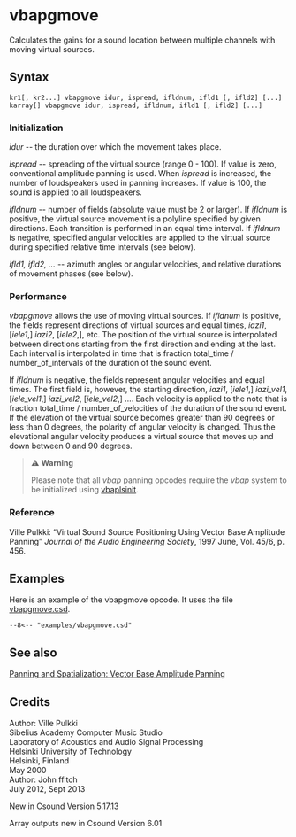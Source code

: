 <!--
id:vbapgmove
category:Signal Modifiers:Panning and Spatialization
-->
# vbapgmove
Calculates the gains for a sound location between multiple channels with moving virtual sources.

## Syntax
``` csound-orc
kr1[, kr2...] vbapgmove idur, ispread, ifldnum, ifld1 [, ifld2] [...]
karray[] vbapgmove idur, ispread, ifldnum, ifld1 [, ifld2] [...]
```

### Initialization

_idur_ -- the duration over which the movement takes place.

_ispread_ -- spreading of the virtual source (range 0 - 100).  If value is zero, conventional amplitude panning is used. When _ispread_ is increased, the number of loudspeakers used in panning increases. If value is 100, the sound is applied to all loudspeakers.

_ifldnum_ -- number of fields (absolute value must be 2 or larger). If _ifldnum_ is positive, the virtual source movement is a polyline specified by given directions. Each transition is performed in an equal time interval. If _ifldnum_ is negative, specified angular velocities are applied to the virtual source during specified relative time intervals (see below).

_ifld1, ifld2, ..._ -- azimuth angles or angular velocities, and relative durations of movement phases (see below).

### Performance

_vbapgmove_ allows the use of moving virtual sources. If _ifldnum_ is positive, the fields represent directions of virtual sources and equal times, _iazi1_, [_iele1_,] _iazi2_, [_iele2_,], etc.  The position of the virtual source is interpolated between directions starting from the first direction and ending at the last. Each interval is interpolated in time that is fraction total_time / number_of_intervals of the duration of the sound event.

If _ifldnum_ is negative, the fields represent angular velocities and equal times. The first field is, however, the starting direction, _iazi1_, [_iele1_,] _iazi_vel1_, [_iele_vel1_,] _iazi_vel2_, [_iele_vel2_,] .... Each velocity is applied to the note that is fraction total_time / number_of_velocities of the duration of the sound event.  If the elevation of the virtual source becomes greater than 90 degrees or less than 0 degrees, the polarity of angular velocity is changed. Thus the elevational angular velocity produces a virtual source that moves up and down between 0 and 90 degrees.

> :warning: **Warning**
>
> Please note that all _vbap_ panning opcodes require the _vbap_ system to be initialized using [vbaplsinit](../../opcodes/vbaplsinit).

### Reference

Ville Pulkki: &#8220;Virtual Sound Source Positioning Using Vector Base Amplitude Panning&#8221; _Journal of the Audio Engineering Society_, 1997 June, Vol. 45/6, p. 456.

## Examples

Here is an example of the vbapgmove opcode. It uses the file
[vbapgmove.csd](../../examples/vbapgmove.csd).

``` csound-csd title="Example of the vbapg opcode." linenums="1"
--8<-- "examples/vbapgmove.csd"
```

## See also

[Panning and Spatialization: Vector Base Amplitude Panning](../../sigmod/panspatl)

## Credits

Author: Ville Pulkki<br>
Sibelius Academy Computer Music Studio<br>
Laboratory of Acoustics and Audio Signal Processing<br>
Helsinki University of Technology<br>
Helsinki, Finland<br>
May 2000<br>
Author: John ffitch<br>
July 2012, Sept 2013<br>

New in Csound Version 5.17.13

Array outputs new in Csound Version 6.01
